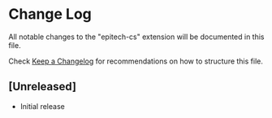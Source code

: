 # Change Log

All notable changes to the "epitech-cs" extension will be documented in this file.

Check [Keep a Changelog](http://keepachangelog.com/) for recommendations on how to structure this file.

## [Unreleased]

- Initial release